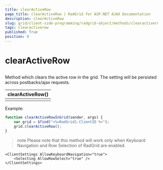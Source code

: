 ```yaml
---
title: clearActiveRow
page_title: clearActiveRow | RadGrid for ASP.NET AJAX Documentation
description: clearActiveRow
slug: grid/client-side-programming/radgrid-object/methods/clearactiverow
tags: clearactiverow
published: True
position: 0
---
```


# clearActiveRow



## 

Method which clears the active row in the grid. The setting will be persisted across postbacks/ajax requests.


|  **clearActiveRow()**  |
| ------ |
||

Example:

````JavaScript
function clearActiveRowInGrid(sender, args) {
    var grid = $find("<%=RadGrid1.ClientID %>");
    grid.clearActiveRow();
}
````



>note Please note that this method will work only when Keyboard Navigation and Row Selection of RadGrid are enabled.
>


````ASP.NET
<ClientSettings AllowKeyboardNavigation="true">
    <Selecting AllowRowSelect="true" />
</ClientSettings>
````


